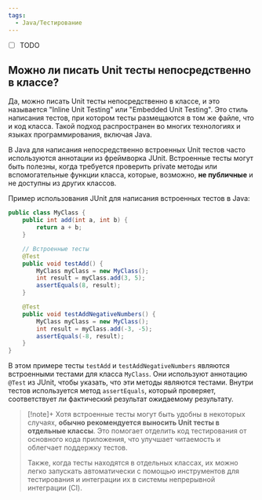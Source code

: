 ```yaml
---
tags:
  - Java/Тестирование
---
```



- [ ] TODO
## Можно ли писать Unit тесты непосредственно в классе?

Да, можно писать Unit тесты непосредственно в классе, и это называется "Inline Unit Testing" или "Embedded Unit Testing". Это стиль написания тестов, при котором тесты размещаются в том же файле, что и код класса. Такой подход распространен во многих технологиях и языках программирования, включая Java.

В Java для написания непосредственно встроенных Unit тестов часто используются аннотации из фреймворка JUnit. Встроенные тесты могут быть полезны, когда требуется проверить private методы или вспомогательные функции класса, которые, возможно, **не публичные** и не доступны из других классов.

Пример использования JUnit для написания встроенных тестов в Java:
```java
public class MyClass {
    public int add(int a, int b) {
        return a + b;
    }

    // Встроенные тесты
    @Test
    public void testAdd() {
        MyClass myClass = new MyClass();
        int result = myClass.add(3, 5);
        assertEquals(8, result);
    }

    @Test
    public void testAddNegativeNumbers() {
        MyClass myClass = new MyClass();
        int result = myClass.add(-3, -5);
        assertEquals(-8, result);
    }
}

```
В этом примере тесты `testAdd` и `testAddNegativeNumbers` являются встроенными тестами для класса `MyClass`. Они используют аннотацию `@Test` из JUnit, чтобы указать, что эти методы являются тестами. Внутри тестов используется метод `assertEquals`, который проверяет, соответствует ли фактический результат ожидаемому результату.
>[!note]+
Хотя встроенные тесты могут быть удобны в некоторых случаях, **обычно рекомендуется выносить Unit тесты в отдельные классы**. Это помогает отделить код тестирования от основного кода приложения, что улучшает читаемость и облегчает поддержку тестов.
>
>Также, когда тесты находятся в отдельных классах, их можно легко запускать автоматически с помощью инструментов для тестирования и интеграции их в системы непрерывной интеграции (CI).
